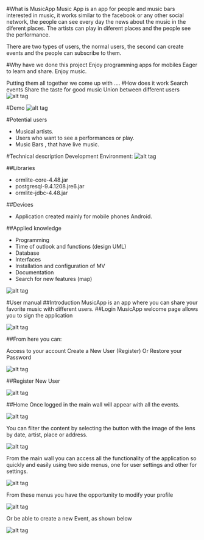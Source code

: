 #What is MusicApp
Music App is an app for people and music bars interested in music, it works similar to the facebook or any other social network, the people can see every day the news about the music in the diferent places.
The artists can play in diferent places and the people see the performance.

There are two types of users, the normal users, the second can create events and the people can subscribe to them.

#Why have we done this project
Enjoy programming apps for mobiles 
Eager to learn and share.
Enjoy music.

Putting them all together we come up with ….
#How does it work
Search events
Share the taste for good music
Union between different users
![alt tag](https://github.com/debora1995/musicapp/blob/debora1995-img/img/1.jpg)


#Demo
![alt tag](https://github.com/debora1995/musicapp/blob/debora1995-img/img/2.png)



#Potential users
- Musical artists.
- Users who want to see a performances or play.
- Music Bars , that have live music.


#Technical description
Development Environment:
![alt tag](https://github.com/debora1995/musicapp/blob/debora1995-img/img/3.png)



##Libraries
* ormlite-core-4.48.jar
* postgresql-9.4.1208.jre6.jar
* ormlite-jdbc-4.48.jar

##Devices
- Application created mainly for mobile phones Android.


##Applied knowledge
* Programming
* Time of outlook and functions (design UML)
* Database
* Interfaces
* Installation and configuration of MV
* Documentation
* Search for new features (map)

![alt tag](https://github.com/debora1995/musicapp/blob/debora1995-img/img/4.png)


#User manual
##Introduction
MusicApp is an app where you can share your favorite music with
different users.
##Login 
MusicApp welcome page allows you to sign the application

![alt tag](https://github.com/debora1995/musicapp/blob/debora1995-img/img/5.png)



##From here you can:

Access to your account
Create a New User (Register)
Or Restore your Password 

![alt tag](https://github.com/debora1995/musicapp/blob/debora1995-img/img/6.png)




##Register New User

![alt tag](https://github.com/debora1995/musicapp/blob/debora1995-img/img/7.png)




##Home
Once logged in the main wall will appear with all the events.

![alt tag](https://github.com/debora1995/musicapp/blob/debora1995-img/img/8.png)


You can filter the content by selecting the button with the image of the lens by date,  artist, place or address.

![alt tag](https://github.com/debora1995/musicapp/blob/debora1995-img/img/9.png)


From the main wall you can access all the functionality of the application so
quickly and easily using two side menus, one for user settings and other
for settings.

![alt tag](https://github.com/debora1995/musicapp/blob/debora1995-img/img/10.png)


From these menus you have the opportunity to modify your profile

![alt tag](https://github.com/debora1995/musicapp/blob/debora1995-img/img/11.png)


Or be able to create a new Event, as shown below

![alt tag](https://github.com/debora1995/musicapp/blob/debora1995-img/img/12.png)

